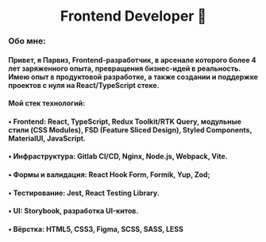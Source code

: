 <h1 align="center">Frontend Developer 👋</h1> 

### Обо мне:

#### Привет, я Парвиз, Frontend-разработчик, в арсенале которого более 4 лет заряженного опыта, превращения бизнес-идей в реальность. Имею опыт в продуктовой разработке, а также создании и поддержке проектов с нуля на React/TypeScript стеке.

#### Мой стек технологий:
#### • Frontend: React, TypeScript, Redux Toolkit/RTK Query, модульные стили (CSS Modules), FSD (Feature Sliced Design), Styled Components, MaterialUI, JavaScript.
#### • Инфраструктура: Gitlab CI/CD, Nginx, Node.js, Webpack, Vite.
#### • Формы и валидация: React Hook Form, Formik, Yup, Zod;
#### • Тестирование: Jest, React Testing Library.
#### • UI: Storybook, разработка UI-китов.
#### • Вёрстка: HTML5, CSS3, Figma, SCSS, SASS, LESS

<a src='https://github.com/devicons/devicon/blob/master/icons/bitbucket/bitbucket-original.svg'></a>
  
<!--
**Parveeezy/Parveeezy** is a ✨ _special_ ✨ repository because its `README.md` (this file) appears on your GitHub profile.

Here are some ideas to get you started:

- 🔭 I’m currently working on ...
- 🌱 I’m currently learning ...
- 👯 I’m looking to collaborate on ...
- 🤔 I’m looking for help with ...
- 💬 Ask me about ...
- 📫 How to reach me: ...
- 😄 Pronouns: ...
- ⚡ Fun fact: ...
-->
